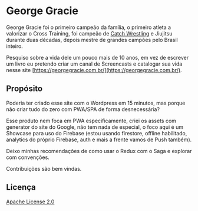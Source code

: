 # George Gracie

George Gracie foi o primeiro campeão da família, o primeiro atleta a valorizar o Cross Training, foi campeão de [Catch Wrestling](https://catchbrazil.com.br/historia/) e Jiujitsu durante duas décadas, depois mestre de grandes campões pelo Brasil inteiro. 

Pesquiso sobre a vida dele um pouco mais de 10 anos, em vez de escrever um livro eu pretendo criar um canal de Screencasts e catalogar sua vida nesse site [https://georgegracie.com.br/](https://georgegracie.com.br/).

## Propósito

Poderia ter criado esse site com o Wordpress em 15 minutos, mas porque não criar tudo do zero com PWA/SPA de forma desnecessária?

Esse produto nem foca em PWA especificamente, criei os assets com generator do site do Google, não tem nada de especial, o foco aqui é um Showcase para uso do Firebase (estou usando firestore, offline habilitado, analytics do próprio Firebase, auth e mais a frente vamos de Push também).  

Deixo minhas recomendações de como usar o Redux com o Saga e explorar com convenções.

Contribuições são bem vindas.

## Licença

[Apache License 2.0](https://github.com/cmilfont/georgegracie/blob/master/LICENSE)